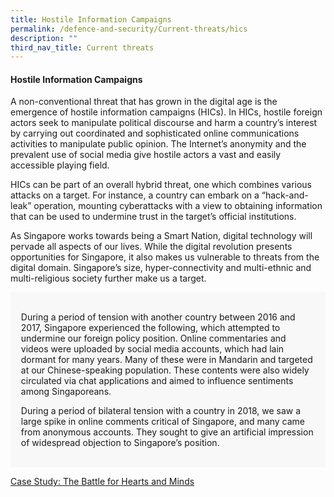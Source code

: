 ```yaml
---
title: Hostile Information Campaigns
permalink: /defence-and-security/Current-threats/hics
description: ""
third_nav_title: Current threats
---
```

#### Hostile Information Campaigns 
A non-conventional threat that has grown in the digital age is the emergence of hostile information campaigns (HICs). In HICs, hostile foreign actors seek to manipulate political discourse and harm a country’s interest by carrying out coordinated and sophisticated online communications activities to manipulate public opinion. The Internet’s anonymity and the prevalent use of social media give hostile actors a vast and easily accessible playing field.

HICs can be part of an overall hybrid threat, one which combines various attacks on a target. For instance, a country can embark on a “hack-and-leak” operation, mounting cyberattacks with a view to obtaining information that can be used to undermine trust in the target’s official institutions. 

As Singapore works towards being a Smart Nation, digital technology will pervade all aspects of our lives. While the digital revolution presents opportunities for Singapore, it also makes us vulnerable to threats from the digital domain. Singapore’s size, hyper-connectivity and multi-ethnic and multi-religious society further make us a target.

<div style="border:0px solid #0505f8;background-color:#f8f8f8;padding:1.2em;">

During a period of tension with another country between 2016 and 2017, Singapore experienced the following, which attempted to undermine our foreign policy position. Online commentaries and videos were uploaded by social media accounts, which had lain dormant for many years. Many of these were in Mandarin and targeted at our Chinese-speaking population. These contents were also widely circulated via chat applications and aimed to influence sentiments among Singaporeans.

During a period of bilateral tension with a country in 2018, we saw a large spike in online comments critical of Singapore, and many came from anonymous accounts. They sought to give an artificial impression of widespread objection to Singapore’s position.
</div>

[Case Study: The Battle for Hearts and Minds](/defence-and-security/case-studies/hics)